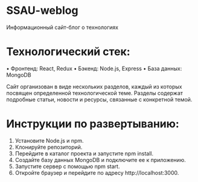 # SSAU-weblog
Информационный сайт-блог о технологиях

# Технологический стек:

• Фронтенд: React, Redux
• Бэкенд: Node.js, Express
• База данных: MongoDB

Сайт организован в виде нескольких разделов, каждый из которых посвящен определенной технологической теме. Разделы содержат подробные статьи, новости и ресурсы, связанные с конкретной темой.

# Инструкции по развертыванию:

1. Установите Node.js и npm.
2. Клонируйте репозиторий.
3. Перейдите в каталог проекта и запустите npm install.
4. Создайте базу данных MongoDB и подключите ее к приложению.
5. Запустите сервер с помощью npm start.
6. Откройте браузер и перейдите по адресу http://localhost:3000.
